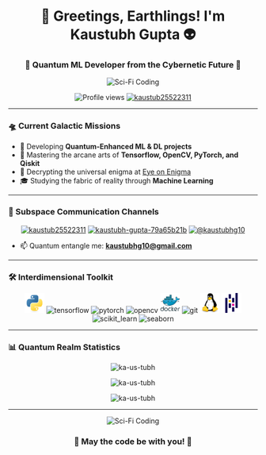<h1 align="center">🌌 Greetings, Earthlings! I'm Kaustubh Gupta 👽</h1>
<h3 align="center">🚀 Quantum ML Developer from the Cybernetic Future 🤖</h3>

<p align="center">
  <img src="https://media.giphy.com/media/3og0ILLVvPp8d64Jd6/giphy.gif" alt="Sci-Fi Coding" width="600"/>
</p>

<p align="center">
  <img src="https://komarev.com/ghpvc/?username=ka-us-tubh&label=Dimensional+Breaches&color=blueviolet&style=flat-square" alt="Profile views"/>
  <a href="https://twitter.com/kaustub25522311" target="blank"><img src="https://img.shields.io/twitter/follow/kaustub25522311?logo=twitter&style=for-the-badge" alt="kaustub25522311" /></a>
</p>

---

### 🛸 Current Galactic Missions

- 🔭 Developing **Quantum-Enhanced ML & DL projects**
- 🌱 Mastering the arcane arts of **Tensorflow, OpenCV, PyTorch, and Qiskit**
- 📝 Decrypting the universal enigma at [Eye on Enigma](https://eyeonenigma.blogspot.com/)
- 🎓 Studying the fabric of reality through **Machine Learning**

---

### 📡 Subspace Communication Channels

<p align="center">
  <a href="https://twitter.com/kaustub25522311" target="blank"><img align="center" src="https://raw.githubusercontent.com/rahuldkjain/github-profile-readme-generator/master/src/images/icons/Social/twitter.svg" alt="kaustub25522311" height="30" width="40" /></a>
  <a href="https://www.linkedin.com/in/kaustubh-gupta-79a65b21b/" target="blank"><img align="center" src="https://raw.githubusercontent.com/rahuldkjain/github-profile-readme-generator/master/src/images/icons/Social/linked-in-alt.svg" alt="kaustubh-gupta-79a65b21b" height="30" width="40" /></a>
  <a href="https://medium.com/@kaustubhg10" target="blank"><img align="center" src="https://raw.githubusercontent.com/rahuldkjain/github-profile-readme-generator/master/src/images/icons/Social/medium.svg" alt="@kaustubhg10" height="30" width="40" /></a>
</p>

- 📫 Quantum entangle me: **kaustubhg10@gmail.com**

---

### 🛠️ Interdimensional Toolkit

<p align="center">
  <img src="https://raw.githubusercontent.com/devicons/devicon/master/icons/python/python-original.svg" alt="python" width="40" height="40"/>
  <img src="https://www.vectorlogo.zone/logos/tensorflow/tensorflow-icon.svg" alt="tensorflow" width="40" height="40"/>
  <img src="https://www.vectorlogo.zone/logos/pytorch/pytorch-icon.svg" alt="pytorch" width="40" height="40"/>
  <img src="https://www.vectorlogo.zone/logos/opencv/opencv-icon.svg" alt="opencv" width="40" height="40"/>
  <img src="https://raw.githubusercontent.com/devicons/devicon/master/icons/docker/docker-original-wordmark.svg" alt="docker" width="40" height="40"/>
  <img src="https://www.vectorlogo.zone/logos/git-scm/git-scm-icon.svg" alt="git" width="40" height="40"/>
  <img src="https://raw.githubusercontent.com/devicons/devicon/master/icons/linux/linux-original.svg" alt="linux" width="40" height="40"/>
  <img src="https://raw.githubusercontent.com/devicons/devicon/2ae2a900d2f041da66e950e4d48052658d850630/icons/pandas/pandas-original.svg" alt="pandas" width="40" height="40"/>
  <img src="https://upload.wikimedia.org/wikipedia/commons/0/05/Scikit_learn_logo_small.svg" alt="scikit_learn" width="40" height="40"/>
  <img src="https://seaborn.pydata.org/_images/logo-mark-lightbg.svg" alt="seaborn" width="40" height="40"/>
</p>

---

### 📊 Quantum Realm Statistics

<p align="center">
  <img src="https://github-readme-stats.vercel.app/api/top-langs?username=ka-us-tubh&show_icons=true&locale=en&layout=compact&theme=radical" alt="ka-us-tubh" />
</p>

<p align="center">
  <img src="https://github-readme-stats.vercel.app/api?username=ka-us-tubh&show_icons=true&locale=en&theme=radical" alt="ka-us-tubh" />
</p>

<p align="center">
  <img src="https://github-readme-streak-stats.herokuapp.com/?user=ka-us-tubh&theme=radical" alt="ka-us-tubh" />
</p>

---

<p align="center">
  <img src="https://media.giphy.com/media/3o7btQ8jDTPGDpgc6I/giphy.gif" alt="Sci-Fi Coding" width="600"/>
</p>

<h3 align="center">🌠 May the code be with you! 🌠</h3>

